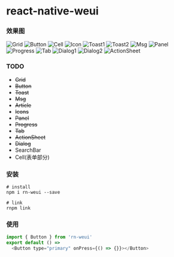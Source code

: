 # react-native-weui
### 效果图
![Grid](http://elliott.b0.upaiyun.com/img/1554b80f86!sm)
![Button](http://elliott.b0.upaiyun.com/img/c3ffd25032!sm)
![Cell](http://elliott.b0.upaiyun.com/img/a964b5531f!sm)
![Icon](http://elliott.b0.upaiyun.com/img/f121200771!sm)
![Toast1](http://elliott.b0.upaiyun.com/img/85983376ac!sm)
![Toast2](http://elliott.b0.upaiyun.com/img/b24894bc39!sm)
![Msg](http://elliott.b0.upaiyun.com/img/a074f60ff3!sm)
![Panel](http://elliott.b0.upaiyun.com/img/cf3b622b9f!sm)
![Progress](http://elliott.b0.upaiyun.com/img/d1c2c9a277!sm)
![Tab](http://elliott.b0.upaiyun.com/img/7a2f8c250d!sm)
![Dialog1](http://elliott.b0.upaiyun.com/img/5d15c1545e!sm)
![Dialog2](http://elliott.b0.upaiyun.com/img/d294baab51!sm)
![ActionSheet](http://elliott.b0.upaiyun.com/img/7f5f63549f!sm)

### TODO
- <s>Grid</s>
- <s>Button</s>
- <s>Toast</s>
- <s>Msg</s>
- <s>Article</s>
- <s>Icons</s>
- <s>Panel</s>
- <s>Progress</s>
- <s>Tab</s>
- <s>ActionSheet</s>
- <s>Dialog</s>
- SearchBar
- Cell(表单部分)

### 安装
```shell
# install
npm i rn-weui --save

# link
rnpm link
```

### 使用
```js
import { Button } from 'rn-weui'
export default () =>
  <Button type="primary" onPress={() => {}}></Button>
```
